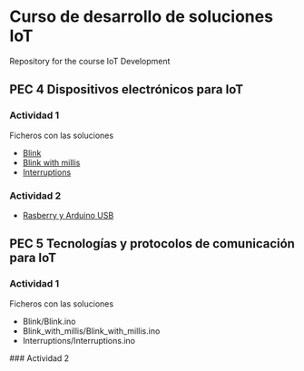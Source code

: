 # Curso de desarrollo de soluciones IoT
Repository for the course IoT Development

## PEC 4 Dispositivos electrónicos para IoT

### Actividad 1

Ficheros con las soluciones

- [Blink](PEC4/Actividad_1/Blink/Blink.ino)
- [Blink with millis](PEC4/Actividad_1/Blink_with_millis/Blink_with_millis.ino)
- [Interruptions](PEC4/Actividad_1/Interruptions/Interruptions.ino)

### Actividad 2
- [Rasberry y Arduino USB](PEC4/Actividad_2/RaspberryPI_Arduino_USB/RaspberryPI_Arduino_USB.ino)
 
## PEC 5 Tecnologías y protocolos de comunicación para IoT


### Actividad 1

Ficheros con las soluciones

- Blink/Blink.ino
- Blink_with_millis/Blink_with_millis.ino
- Interruptions/Interruptions.ino


### Actividad 2